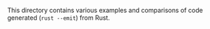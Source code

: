 This directory contains various examples and comparisons of code generated (`rust --emit`) from Rust.
